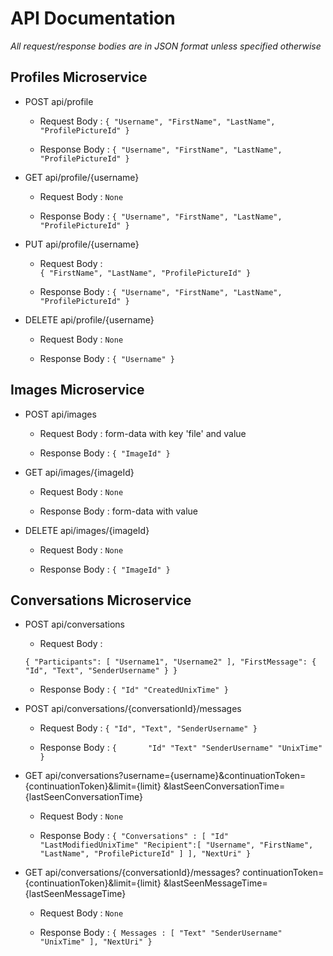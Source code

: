 # API Documentation

_All request/response bodies are in JSON format unless specified otherwise_

## Profiles Microservice

- POST api/profile

   - Request Body :
`{
"Username",
"FirstName",
"LastName",
"ProfilePictureId"
}`

   - Response Body :
 `{
 "Username",
 "FirstName",
 "LastName",
 "ProfilePictureId"
 }`

- GET api/profile/{username}

   - Request Body : `None`

   - Response Body :
 `{
 "Username",
 "FirstName",
 "LastName",
 "ProfilePictureId"
 }`

- PUT api/profile/{username}

   - Request Body :   
`{
"FirstName",
"LastName",
"ProfilePictureId"
}`

   - Response Body :
 `{
 "Username",
 "FirstName",
 "LastName",
 "ProfilePictureId"
 }`

- DELETE api/profile/{username}

   - Request Body : `None`

   - Response Body :
`{
"Username"
}`

## Images Microservice

- POST api/images

   - Request Body : form-data with key 'file' and value <Photo>

   - Response Body :
`{
    "ImageId"
}`
- GET api/images/{imageId}

   - Request Body : `None`

   - Response Body : form-data with value <Photo>

- DELETE api/images/{imageId}

   - Request Body : `None`

   - Response Body :
 `{
     "ImageId"
 }`

## Conversations Microservice

- POST api/conversations

   - Request Body :

  `{
    "Participants": [
        "Username1",
        "Username2"
    ],
    "FirstMessage": {
        "Id",
        "Text",
        "SenderUsername"
    }
}`

   - Response Body :
 `{
 	"Id"
 	"CreatedUnixTime"
 }`

- POST api/conversations/{conversationId}/messages

   - Request Body :
`{
"Id",
"Text",
"SenderUsername"
}`

   - Response Body :
`{      
  "Id"
  "Text"
  "SenderUsername"
  "UnixTime"
}`

- GET api/conversations?username={username}&continuationToken={continuationToken}&limit={limit}
&lastSeenConversationTime={lastSeenConversationTime}

   - Request Body : `None`

   - Response Body :
`{
 "Conversations" : [
 "Id"
 "LastModifiedUnixTime"
 "Recipient":[
 "Username",
  "FirstName",
  "LastName",
  "ProfilePictureId"
  ]
 ],
 "NextUri"
}`

- GET api/conversations/{conversationId}/messages? continuationToken={continuationToken}&limit={limit}
&lastSeenMessageTime={lastSeenMessageTime}

   - Request Body : `None`

   - Response Body :
`{
  Messages : [
  "Text"
  "SenderUsername"
  "UnixTime"
  ],
  "NextUri"
}`
